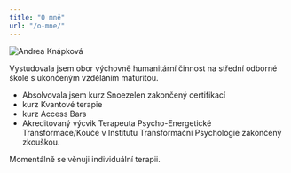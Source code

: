```yaml
---
title: "O mně"
url: "/o-mne/"
---
```


![Andrea Knápková](/ja.jpg)

Vystudovala jsem obor výchovně humanitární činnost na střední odborné škole s ukončeným vzděláním maturitou.

- Absolvovala jsem kurz Snoezelen zakončený certifikací  
- kurz Kvantové terapie  
- kurz Access Bars  
- Akreditovaný výcvik Terapeuta Psycho-Energetické Transformace/Kouče v Institutu Transformační Psychologie zakončený zkouškou.

Momentálně se věnuji individuální terapii.

